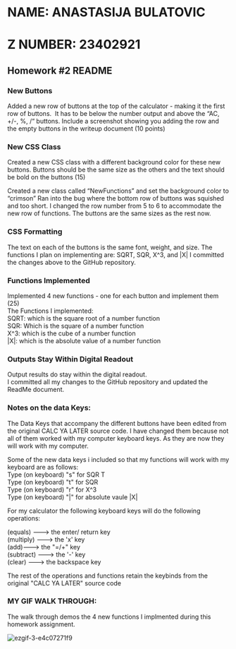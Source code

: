# NAME: ANASTASIJA BULATOVIC 
# Z NUMBER: 23402921

## Homework #2 README
### New Buttons
 Added a new row of buttons at the top of the calculator - making it the first row of buttons.  It has to be below the number output and above the “AC, +/-, %, /“ buttons. Include a screenshot showing you adding the row and the empty buttons in the writeup document (10 points)
	
### New CSS Class
Created a new CSS class with a different background color for these new buttons. Buttons should be the same size as the others and the text should be bold on the buttons (15) <br/>

Created a new class called “NewFunctions” and set the background color to “crimson”
Ran into the bug where the bottom row of buttons was squished and too short. I changed the row number from 5 to 6 to accommodate the new row of functions. The buttons are the same sizes as the rest now. 

### CSS Formatting
The text on each of the buttons is the same font, weight, and size. The functions I plan on implementing are: SQRT, SQR, X^3, and |X|
I committed the changes above to the GitHub repository. 

### Functions Implemented
Implemented 4 new functions - one for each button and implement them (25)<br/>
The Functions I implemented:<br/>
SQRT: which is the square root of a number function <br/>
SQR: Which is the square of a number function <br/>
X^3: which is the cube of a number function <br/>
|X|: which is the absolute value of a number function <br/>

### Outputs Stay Within Digital Readout
Output results do stay within the digital readout. <br/>
I committed all my changes to the GitHub repository and updated the ReadMe document.<br/>

### Notes on the data Keys:
The Data Keys that accompany the different buttons have been edited from the original CALC YA LATER source code. I have changed them because not all of them worked with my computer keyboard keys.  As they are now they will work with my computer. <br/>

Some of the new data keys i included so that my functions will work with my keyboard are as follows:<br/>
Type (on keyboard) "s" for SQR T<br/>
Type (on keyboard) "t" for SQR <br/>
Type (on keyboard) "r" for X^3 <br/>
Type (on keyboard) "|" for absolute vaule |X| <br/>

For my calculator the following keyboard keys will do the following operations: <br/>

(equals) ---> the enter/ return  key <br/>
(multiply) ---> the 'x' key <br/>
(add)---> the "=/+" key <br/>
(subtract) ---> the '-' key <br/>
(clear) ---> the backspace key <br/>

The rest of the operations and functions retain the keybinds from the original "CALC YA LATER" source code <br/>

### MY GIF WALK THROUGH:
The walk through demos the 4 new functions I implmented during this homework assignment.

![ezgif-3-e4c07271f9](https://user-images.githubusercontent.com/66039575/216895597-68591cbb-d6b2-40af-abdc-b088f9cb7d2e.gif)


